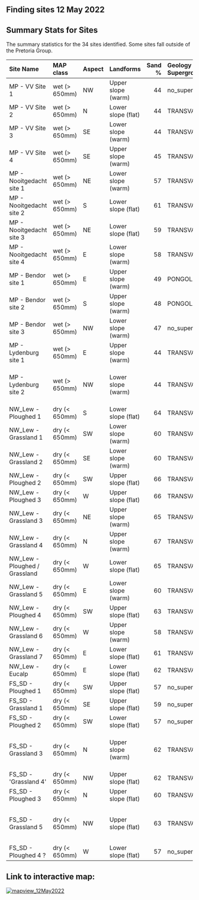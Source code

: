 ## Finding sites 12 May 2022

## Summary Stats for Sites

The summary statistics for the 34 sites identified. Some sites fall outside of the Pretoria Group. 

|Site Name                     |MAP class     |Aspect |Landforms          | Sand %|Geology Supergroup |Geology Group |Geology Description                                 |
|:-----------------------------|:-------------|:------|:------------------|------:|:------------------|:-------------|:---------------------------------------------------|
|MP - VV Site 1                |wet (> 650mm) |NW     |Upper slope (warm) |     44|no_supergroup      |no_group      |Diabase                                             |
|MP - VV Site 2                |wet (> 650mm) |N      |Lower slope (flat) |     44|TRANSVAAL          |PRETORIA      |Quartzite, minor shale                              |
|MP - VV Site 3                |wet (> 650mm) |SE     |Lower slope (warm) |     44|TRANSVAAL          |PRETORIA      |Quartzite, minor shale                              |
|MP - VV Site 4                |wet (> 650mm) |SE     |Upper slope (warm) |     45|TRANSVAAL          |PRETORIA      |Quartzite, minor shale                              |
|MP - Nooitgedacht site 1      |wet (> 650mm) |NE     |Lower slope (warm) |     57|TRANSVAAL          |PRETORIA      |Quartzite, minor shale;                             |
|MP - Nooitgedacht site 2      |wet (> 650mm) |S      |Lower slope (flat) |     61|TRANSVAAL          |PRETORIA      |Quartzite, minor shale;                             |
|MP - Nooitgedacht site 3      |wet (> 650mm) |NE     |Lower slope (flat) |     59|TRANSVAAL          |PRETORIA      |Quartzite, minor shale;                             |
|MP - Nooitgedacht site 4      |wet (> 650mm) |E      |Lower slope (warm) |     58|TRANSVAAL          |PRETORIA      |Quartzite, minor shale;                             |
|MP - Bendor site 1            |wet (> 650mm) |E      |Upper slope (warm) |     49|PONGOLA            |NSUZE         |Lavas (mostly basaltic), quartzites                 |
|MP - Bendor site 2            |wet (> 650mm) |S      |Upper slope (warm) |     48|PONGOLA            |NSUZE         |Lavas (mostly basaltic), quartzites                 |
|MP - Bendor site 3            |wet (> 650mm) |NW     |Lower slope (warm) |     47|no_supergroup      |no_group      |Potassic granite, gneiss                            |
|MP - Lydenburg site 1         |wet (> 650mm) |E      |Upper slope (warm) |     44|TRANSVAAL          |PRETORIA      |Andesite, conglomerate                              |
|MP - Lydenburg site 2         |wet (> 650mm) |NW     |Lower slope (warm) |     44|TRANSVAAL          |PRETORIA      |Shale, quartzite, conglomerate, breccia, diamictite |
|NW_Lew - Ploughed 1           |dry (< 650mm) |S      |Lower slope (flat) |     64|TRANSVAAL          |PRETORIA      |Andesite, conglomerate                              |
|NW_Lew - Grassland 1          |dry (< 650mm) |SW     |Lower slope (warm) |     60|TRANSVAAL          |PRETORIA      |Andesite, conglomerate                              |
|NW_Lew - Grassland 2          |dry (< 650mm) |SE     |Lower slope (warm) |     60|TRANSVAAL          |PRETORIA      |Andesite, conglomerate                              |
|NW_Lew - Ploughed 2           |dry (< 650mm) |SW     |Upper slope (flat) |     66|TRANSVAAL          |PRETORIA      |Andesite, conglomerate                              |
|NW_Lew - Ploughed 3           |dry (< 650mm) |W      |Upper slope (flat) |     66|TRANSVAAL          |PRETORIA      |Andesite, conglomerate                              |
|NW_Lew - Grassland 3          |dry (< 650mm) |NE     |Upper slope (warm) |     65|TRANSVAAL          |PRETORIA      |Andesite, conglomerate                              |
|NW_Lew - Grassland 4          |dry (< 650mm) |N      |Upper slope (warm) |     67|TRANSVAAL          |PRETORIA      |Andesite, conglomerate                              |
|NW_Lew - Ploughed / Grassland |dry (< 650mm) |W      |Lower slope (flat) |     65|TRANSVAAL          |PRETORIA      |Andesite, conglomerate                              |
|NW_Lew - Grassland 5          |dry (< 650mm) |E      |Lower slope (warm) |     60|TRANSVAAL          |PRETORIA      |Andesite, conglomerate                              |
|NW_Lew - Ploughed 4           |dry (< 650mm) |SW     |Upper slope (flat) |     63|TRANSVAAL          |PRETORIA      |Andesite, conglomerate                              |
|NW_Lew - Grassland 6          |dry (< 650mm) |W      |Upper slope (warm) |     58|TRANSVAAL          |PRETORIA      |Andesite, conglomerate                              |
|NW_Lew - Grassland 7          |dry (< 650mm) |E      |Lower slope (flat) |     61|TRANSVAAL          |PRETORIA      |Andesite, conglomerate                              |
|NW_Lew - Eucalp               |dry (< 650mm) |E      |Lower slope (flat) |     62|TRANSVAAL          |PRETORIA      |Andesite, conglomerate                              |
|FS_SD - Ploughed 1            |dry (< 650mm) |SW     |Upper slope (flat) |     57|no_supergroup      |no_group      |Diabase                                             |
|FS_SD - Grassland 1           |dry (< 650mm) |SE     |Upper slope (flat) |     59|no_supergroup      |no_group      |Diabase                                             |
|FS_SD - Ploughed 2            |dry (< 650mm) |SW     |Lower slope (flat) |     57|no_supergroup      |no_group      |Diabase                                             |
|FS_SD - Grassland 3           |dry (< 650mm) |N      |Upper slope (warm) |     62|TRANSVAAL          |PRETORIA      |Quartzite, siltstone, conglomerate, shale, andesite |
|FS_SD - 'Grassland 4'         |dry (< 650mm) |NW     |Upper slope (flat) |     62|TRANSVAAL          |PRETORIA      |Andesite, conglomerate                              |
|FS_SD - Ploughed 3            |dry (< 650mm) |N      |Upper slope (flat) |     60|TRANSVAAL          |PRETORIA      |Andesite, conglomerate                              |
|FS_SD - Grassland 5           |dry (< 650mm) |NW     |Upper slope (flat) |     63|TRANSVAAL          |PRETORIA      |Quartzite, siltstone, conglomerate, shale, andesite |
|FS_SD - Ploughed 4 ?          |dry (< 650mm) |W      |Lower slope (flat) |     57|no_supergroup      |no_group      |Diabase                                             |


## Link to interactive map:


[![mapview_12May2022](https://user-images.githubusercontent.com/22145011/168081009-dcfa2067-29c5-462a-8552-0e76ec501fa6.png)](http://jdmwhite.github.io/grasslands/mapview_12May2022.html)
